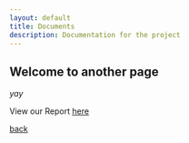```yaml
---
layout: default
title: Documents
description: Documentation for the project
---
```


## Welcome to another page

_yay_

View our Report [here](https://docs.google.com/document/d/1qp6o2k6W6Ke8sra_D39jfZd1H_OjlNASSlBekGu2Pc4/edit?usp=sharing)

[back](./)
